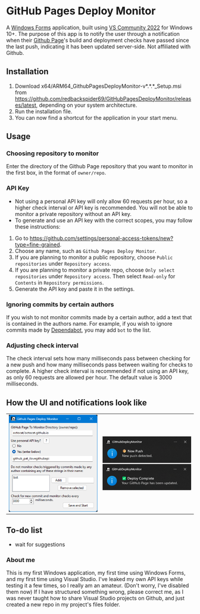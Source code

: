 # GitHub Pages Deploy Monitor

A [Windows Forms](https://github.com/dotnet/winforms) application, built using [VS Community 2022](https://visualstudio.microsoft.com/vs/community/) for Windows 10+. The purpose of this app is to notify the user through a notification when their [Github Page](https://pages.github.com/)'s build and deployment checks have passed since the last push, indicating it has been updated server-side. 
Not affiliated with Github.

## Installation

1. Download x64/ARM64_GithubPagesDeployMonitor-v*.\*.*_Setup.msi from https://github.com/redbackspider69/GitHubPagesDeployMonitor/releases/latest, depending on your system architecture.
2. Run the installation file.
3. You can now find a shortcut for the application in your start menu.

## Usage

### Choosing repository to monitor
Enter the directory of the Github Page repository that you want to monitor in the first box, in the format of `owner/repo`.

### API Key
- Not using a personal API key will only allow 60 requests per hour, so a higher check interval or API key is recommended. You will not be able to monitor a private repository without an API key.
- To generate and use an API key with the correct scopes, you may follow these instructions:
1. Go to https://github.com/settings/personal-access-tokens/new?type=fine-grained.
2. Choose any name, such as `Github Pages Deploy Monitor`.
3. If you are planning to monitor a public repository, choose `Public repositories` under `Repository access`.
4. If you are planning to monitor a private repo, choose `Only select repositories` under `Repository access`. Then select `Read-only` for `Contents` in `Repository permissions`.
5. Generate the API key and paste it in the settings.

### Ignoring commits by certain authors
If you wish to not monitor commits made by a certain author, add a text that is contained in the authors name. For example, if you wish to ignore commits made by [Dependabot](https://github.com/dependabot), you may add `bot` to the list.

### Adjusting check interval
The check interval sets how many milliseconds pass between checking for a new push and how many milliseconds pass between waiting for checks to complete. A higher check interval is recommended if not using an API key, as only 60 requests are allowed per hour. The default value is 3000 milliseconds.

## How the UI and notifications look like

<table>
  <tr>
    <td align="center" width=1000>
      <img src="/assets/UI.png"/> 
    </td>
    <td align="center" width=1000>
      <img src="/assets/PushDetected.png"/> 
      <img src="/assets/PageUpdated.png"/>
    </td>
  </tr>
</table>

## To-do list
- wait for suggestions

### About me

This is my first Windows application, my first time using Windows Forms, and my first time using Visual Studio. I've leaked my own API keys while testing it a few times, so I really am an amateur. (Don't worry, I've disabled them now) If I have structured something wrong, please correct me, as I was never taught how to share Visual Studio projects on Github, and just created a new repo in my project's files folder.
